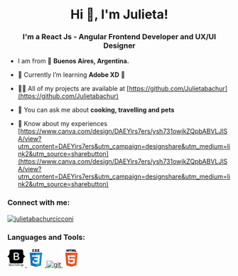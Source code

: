 <h1 align="center">Hi 👋, I'm Julieta!</h1>
<h3 align="center">I'm a React Js - Angular Frontend Developer and UX/UI Designer</h3>

- I am from 📍 **Buenos Aires, Argentina.**

- 🌱 Currently I’m learning **Adobe XD** 🧠

- 👨‍💻 All of my projects are available at [https://github.com/Julietabachur](https://github.com/Julietabachur)

- 💬 You can ask me about **cooking, travelling and pets**

- 📄 Know about my experiences [https://www.canva.com/design/DAEYirs7ers/ysh731owjkZQpbABVLJlSA/view?utm_content=DAEYirs7ers&utm_campaign=designshare&utm_medium=link2&utm_source=sharebutton](https://www.canva.com/design/DAEYirs7ers/ysh731owjkZQpbABVLJlSA/view?utm_content=DAEYirs7ers&utm_campaign=designshare&utm_medium=link2&utm_source=sharebutton)

<h3 align="left">Connect with me:</h3>
<p align="left">
<a href="https://linkedin.com/in/julietabachurcicconi" target="blank"><img align="center" src="https://raw.githubusercontent.com/rahuldkjain/github-profile-readme-generator/master/src/images/icons/Social/linked-in-alt.svg" alt="julietabachurcicconi" height="30" width="40" /></a>
</p>

<h3 align="left">Languages and Tools:</h3>
<p align="left"> <a href="https://getbootstrap.com" target="_blank"> <img src="https://raw.githubusercontent.com/devicons/devicon/master/icons/bootstrap/bootstrap-plain-wordmark.svg" alt="bootstrap" width="40" height="40"/> </a> <a href="https://www.w3schools.com/css/" target="_blank"> <img src="https://raw.githubusercontent.com/devicons/devicon/master/icons/css3/css3-original-wordmark.svg" alt="css3" width="40" height="40"/> </a> <a href="https://git-scm.com/" target="_blank"> <img src="https://www.vectorlogo.zone/logos/git-scm/git-scm-icon.svg" alt="git" width="40" height="40"/> </a> <a href="https://www.w3.org/html/" target="_blank"> <img src="https://raw.githubusercontent.com/devicons/devicon/master/icons/html5/html5-original-wordmark.svg" alt="html5" width="40" height="40"/> </a> </p>
